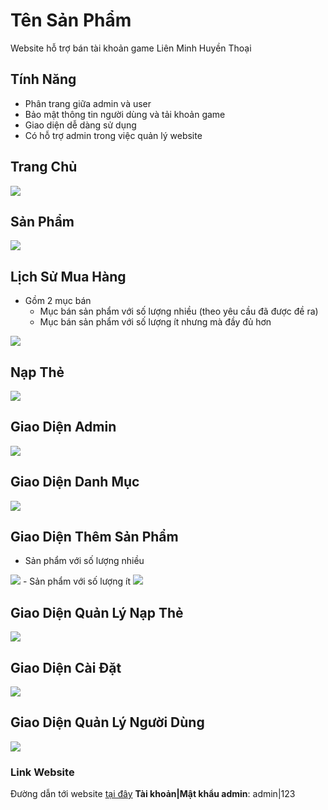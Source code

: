# Tên Sản Phẩm
Website hỗ trợ bán tài khoản game Liên Minh Huyền Thoại

## Tính Năng
- Phân trang giữa admin và user
- Bảo mật thông tin người dùng và tải khoản game
- Giao diện dễ dàng sử dụng
- Có hỗ trợ admin trong việc quản lý website

## Trang Chủ
<img src="https://i.imgur.com/qE6sWKK.png">

## Sản Phẩm
<img src="https://i.imgur.com/BI0NSN0.png">

## Lịch Sử Mua Hàng
- Gồm 2 mục bán
  - Mục bán sản phẩm với số lượng nhiều (theo yêu cầu đã được đề ra)
  - Mục bán sản phẩm với số lượng ít nhưng mà đầy đủ hơn
<img src="https://i.imgur.com/TAZxsYj.png">

## Nạp Thẻ
<img src="https://imgur.com/eC8LUIv.png">

## Giao Diện Admin
<img src="https://i.imgur.com/YcjmlYK.png">

## Giao Diện Danh Mục
<img src="https://imgur.com/jSUlR7A.png">

## Giao Diện Thêm Sản Phẩm
- Sản phẩm với số lượng nhiều
<img src="https://imgur.com/t4auPsg.png">
- Sản phẩm với số lượng ít
<img src="https://imgur.com/rKVnnYq.png">

## Giao Diện Quản Lý Nạp Thẻ
<img src="https://imgur.com/E31BlOf.png">

## Giao Diện Cài Đặt
<img src="https://i.imgur.com/S2GaVgi.png">

## Giao Diện Quản Lý Người Dùng
<img src="https://imgur.com/6eFyVjr.png">

### Link Website
Đường dẫn tới website [tại đây](http://shop-account-lol.free.nf/)
**Tài khoản|Mật khẩu admin**: admin|123
